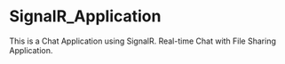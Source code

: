 # SignalR_Application
 This is a Chat Application using SignalR. Real-time Chat with File Sharing Application.
